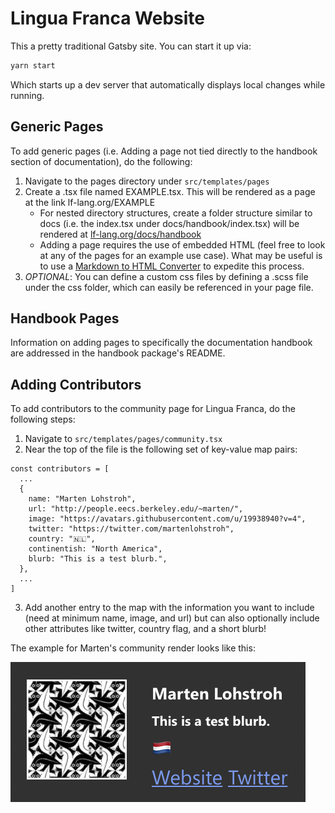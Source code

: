 # Lingua Franca Website

This a pretty traditional Gatsby site. You can start it up via:

```sh
yarn start
```

Which starts up a dev server that automatically displays local changes while running.

## Generic Pages

To add generic pages (i.e. Adding a page not tied directly to the handbook section of documentation), do the following:
1. Navigate to the pages directory under ```src/templates/pages```
2. Create a .tsx file named EXAMPLE.tsx. This will be rendered as a page at the link lf-lang.org/EXAMPLE
    - For nested directory structures, create a folder structure similar to docs (i.e. the index.tsx under docs/handbook/index.tsx) will be rendered at [lf-lang.org/docs/handbook]()
    - Adding a page requires the use of embedded HTML (feel free to look at any of the pages for an example use case). What may be useful is to use a [Markdown to HTML Converter](https://markdowntohtml.com/) to expedite this process.
3. *OPTIONAL*: You can define a custom css files by defining a .scss file under the css folder, which can easily be referenced in your page file.

## Handbook Pages

Information on adding pages to specifically the documentation handbook are addressed in the handbook package's README. 

## Adding Contributors

To add contributors to the community page for Lingua Franca, do the following steps:
1. Navigate to ```src/templates/pages/community.tsx```
2. Near the top of the file is the following set of key-value map pairs:
```
const contributors = [
  ...
  {
    name: "Marten Lohstroh",
    url: "http://people.eecs.berkeley.edu/~marten/",
    image: "https://avatars.githubusercontent.com/u/19938940?v=4",
    twitter: "https://twitter.com/martenlohstroh",
    country: "🇳🇱",
    continentish: "North America",
    blurb: "This is a test blurb.",
  },
  ...
]
```
3. Add another entry to the map with the information you want to include (need at minimum name, image, and url) but can also optionally include other attributes like twitter, country flag, and a short blurb!

The example for Marten's community render looks like this:

![img](../../img/tutorial/contributor.png)


